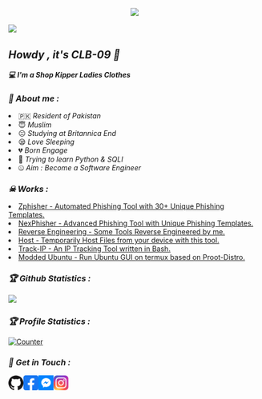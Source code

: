 
<!-- Github README -->
<p align="center"><a href="https://github.com/CLB-09">
<img height="165" src="https://github-readme-stats.vercel.app/api?username=htr-tech&show_icons=true&include_all_commits=true&theme=react&cache_seconds=3200&hide_border=true" /></a>
   
<a href="https://github.com/CLB-09"><img src="https://github-readme-stats.vercel.app/api/top-langs/?username=htr-tech&layout=compact&theme=react&hide_border=true" />
</a></p>
 
<h2><b><i>Howdy , it's CLB-09 👋</i></b></h2>
<b><i>💻 I'm a Shop Kipper Ladies Clothes</i></b>
 
<h3><b><i>🤠 About me :</i></b></h3>
<li> 🇵🇰 <i>Resident of Pakistan</i></li>
<li> 😇 <i>Muslim</i></li>
<li> 😐 <i>Studying at Britannica End</i></li>
<li> 😪 <i>Love Sleeping</i></li>
<li> 💔 <i>Born Engage</i></li>
<li> 🐍 <i>Trying to learn Python & SQLI</i></li>
<li> 🤐 <i>Aim : Become a Software Engineer</i></li>
 
<h3><b><i>☠ Works :</i></b></h3>
<li> <a href="https://github.com/CLB-09/zphisher">Zphisher - Automated Phishing Tool with 30+ Unique Phishing Templates.</a>
<li> <a href="https://github.com/CLB-09/nexphisher">NexPhisher - Advanced Phishing Tool with Unique Phishing Templates.</a>
<li> <a href="https://github.com/hax0rtahm1d/Reverse-Engineering">Reverse Engineering - Some Tools Reverse Engineered by me.</a>
<li> <a href="https://github.com/CLB-09/host">Host - Temporarily Host Files from your device with this tool.</a>
<li> <a href="https://github.com/CLB-09/track-ip">Track-IP - An IP Tracking Tool written in Bash.</a>
<li> <a href="https://github.com/modded-ubuntu/modded-ubuntu">Modded Ubuntu - Run Ubuntu GUI on termux based on Proot-Distro.</a>
 
<h3><b><i>🏆 Github Statistics :</i></b></h3>
<a href="https://github.com/CLB-09"><img width=550 src="https://github-profile-trophy.vercel.app/?username=CLB-09&theme=dracula&no-frame=true&title=Followers,Stars,Commit,Repository,Issues"/></a>
 
<h3><b><i>🏆 Profile Statistics :</i></b></h3>
<a href="https://github.com/CLB-09"><img height="25" title="Counter" src="https://komarev.com/ghpvc/?username=CLB-09&color=blueviolet&style=flat-square"></a>
 
<h3><b><i>📡 Get in Touch :</i></b></h3>
<a href="https://github.com/CLB-09"><img align="left" title="Github" alt="Github" width="30px" src="assets/github.png" /></a>
<a href="https://fb.com/A.BASIT.KAMBOH.official"><img align="left" title="Facebook" alt="Facebook" width="30px" src="assets/facebook.png" /></a>
<a href="https://m.me/A.BASIT.KAMBOH.official"><img align="left" title="Messenger" alt="Messenger" width="30px" src="assets/messenger.png" /></a>
<a href="https://www.instagram.com/a.b_a_s_i_t___a_l_i_y_a_n__h_j"><img align="left" title="Instagram" alt="Instagram" width="30px" src="assets/instagram.png" /></a>
 
 
